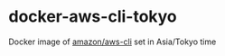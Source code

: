 # docker-aws-cli-tokyo

Docker image of [amazon/aws-cli](https://hub.docker.com/r/amazon/aws-cli) set in Asia/Tokyo time
